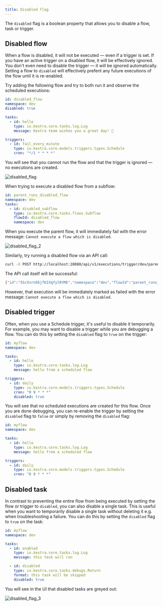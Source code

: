```yaml
---
title: Disabled flag
---
```


The `disabled` flag is a boolean property that allows you to disable a flow, task or trigger.

## Disabled flow

When a flow is disabled, it will not be executed — even if a trigger is set. If you have an active trigger on a disabled flow, it will be effectively ignored. You don't even need to disable the trigger — it will be ignored automatically. Setting a flow to `disabled` will effectively prefent any future executions of the flow until it is re-enabled.

Try adding the following flow and try to both run it and observe the scheduled executions:

```yaml
id: disabled_flow
namespace: dev
disabled: true

tasks:
  - id: hello
    type: io.kestra.core.tasks.log.Log
    message: Kestra team wishes you a great day! 👋

triggers:
  - id: fail_every_minute
    type: io.kestra.core.models.triggers.types.Schedule
    cron: "*/1 * * * *"
```

You will see that you cannot run the flow and that the trigger is ignored — no executions are created.

![disabled_flag](/docs/concepts/disabled_flag_1.png)

When trying to execute a disabled flow from a subflow:

```yaml
id: parent_runs_disabled_flow
namespace: dev
tasks:
  - id: disabled_subflow
    type: io.kestra.core.tasks.flows.Subflow
    flowId: disabled_flow
    namespace: dev
```

When you execute the parent flow, it will immediately fail with the error message: `Cannot execute a flow which is disabled`.

![disabled_flag_2](/docs/concepts/disabled_flag_2.png)

Similarly, try running a disabled flow via an API call:

```bash
curl -X POST http://localhost:28080/api/v1/executions/trigger/dev/parent_runs_disabled_flow
```

The API call itself will be successful:

```bash
{"id":"5ScXvrnOkjfKIXqYylRYME","namespace":"dev","flowId":"parent_runs_disabled_flow","flowRevision":1,"state":{"current":"CREATED","histories":[{"state":"CREATED","date":"2024-01-19T20:38:48.474047013Z"}],"duration":"PT0.011094958S","startDate":"2024-01-19T20:38:48.474047013Z"},"originalId":"5ScXvrnOkjfKIXqYylRYME"}%
```

However, that execution will be immediately marked as failed with the error message: `Cannot execute a flow which is disabled`.

## Disabled trigger

Often, when you use a Schedule trigger, it's useful to disable it temporarily. For example, you may want to disable a trigger while you are debugging a flow. You can do this by setting the `disabled` flag to `true` on the trigger:

```yaml
id: myflow
namespace: dev

tasks:
  - id: hello
    type: io.kestra.core.tasks.log.Log
    message: hello from a scheduled flow

triggers:
  - id: daily
    type: io.kestra.core.models.triggers.types.Schedule
    cron: "0 9 * * *"
    disabled: true
```

You will see that no scheduled executions are created for this flow. Once you are done debugging, you can re-enable the trigger by setting the `disabled` flag to `false` or simply by removing the `disabled` flag:

```yaml
id: myflow
namespace: dev

tasks:
  - id: hello
    type: io.kestra.core.tasks.log.Log
    message: hello from a scheduled flow

triggers:
  - id: daily
    type: io.kestra.core.models.triggers.types.Schedule
    cron: "0 9 * * *"
```

## Disabled task

In contrast to preventing the entire flow from being executed by setting the flow or trigger to `disabled`, you can also disable a single task. This is useful when you want to temporarily disable a single task without deleting it e.g. when troubleshooting a failure. You can do this by setting the `disabled` flag to `true` on the task:

```yaml
id: myflow
namespace: dev

tasks:
  - id: enabled
    type: io.kestra.core.tasks.log.Log
    message: this task will run

  - id: disabled
    type: io.kestra.core.tasks.debugs.Return
    format: this task will be skipped
    disabled: true
```

You will see in the UI that disabled tasks are greyed out:

![disabled_flag_3](/docs/concepts/disabled_flag_3.png)

